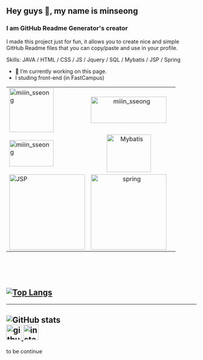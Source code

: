 ## Hey guys 👋, my name is minseong
### I am GitHub Readme Generator's creator

I made this project just for fun, it allows you to create nice and simple GitHub Readme files that you can copy/paste and use in your profile.

Skills: JAVA / HTML  / CSS / JS / Jquery / SQL / Mybatis / JSP / Spring

- 🔭 I’m currently working on this page. 
- I studing front-end (in FastCampus)

|  |  |  |
|---|:---:|---:|
| [<img alt="miiin_sseong" src="https://ryulth.com/assets//img/Java-logo.png" width="117">](https://github.com/alstjd0051/JAVA) | [<img alt="miiin_sseong" src="https://blog.kakaocdn.net/dn/819qY/btqB8nGhHGN/ZPvf1hRc4L5LCGl8tauMR1/img.png" width="200" height="70">](https://github.com/alstjd0051/WEB_KH)
| [<img alt="miiin_sseong" src="https://encrypted-tbn0.gstatic.com/images?q=tbn:ANd9GcTX3xwaDnJ8HpjUt4Ax50dSTmp7qZ7BMpjlTEMw-3u_t0DL4ki7Xowa5m5GMsRQLVZPC3o&usqp=CAU" width="117" height="70" >](https://github.com/alstjd0051/SQL/tree/master/oracle_workspace)  | [<img alt="Mybatis" src="https://media.vlpt.us/images/eesiwoo/post/5bb2a71b-0692-43b0-b638-a4337975d203/mybatis-superbird-small.png" width="117" height="100">](https://github.com/alstjd0051/web_sever_worspace/tree/main/maven-mybatis) |
| [<img alt="JSP" src="https://miro.medium.com/max/630/1*zKnKunxf74dpaMMtcKrB9g.png" width="200">](https://github.com/alstjd0051/web_sever_worspace) | [<img alt="spring" src="https://encrypted-tbn0.gstatic.com/images?q=tbn:ANd9GcRWRgauCGmj5swudU_5YcZ2Bn6yfr6bpYM4ig&usqp=CAU" width="200">](https://github.com/alstjd0051/web_sever_worspace)

<br><br><br>


[![Top Langs](https://github-readme-stats.vercel.app/api/top-langs/?username=alstjd0051)](https://github.com/alstjd0051) 
----------------------------------------------------------------------------------------------------------------------------------------------------------------
----------------------------------------------------------------------------------------------------------------------------------------------------------------
![GitHub stats](https://github-readme-stats.vercel.app/api?username=alstjd0051&show_icons=true)  
[<img src='https://cdn.jsdelivr.net/npm/simple-icons@3.0.1/icons/github.svg' alt='github' height='40' background-color: e9ebef> ](https://github.com/alstjd0051)  [<img src='https://cdn.jsdelivr.net/npm/simple-icons@3.0.1/icons/instagram.svg' alt='instagram' height='40'>](https://www.instagram.com/miiin_sseong/)  
----------------------------------------------------------------------------------------------------------------------------------------------------------------

to be continue
